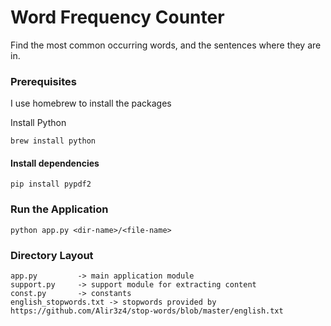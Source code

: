 # Word Frequency Counter

Find the most common occurring words, and the sentences where they are in.

### Prerequisites

I use homebrew to install the packages

Install Python

```
brew install python
```

#### Install dependencies

```
pip install pypdf2
```

### Run the Application

```
python app.py <dir-name>/<file-name>
```

### Directory Layout

```
app.py         -> main application module
support.py     -> support module for extracting content
const.py       -> constants
english_stopwords.txt -> stopwords provided by https://github.com/Alir3z4/stop-words/blob/master/english.txt

```
